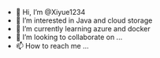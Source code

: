 - 👋 Hi, I’m @Xiyue1234
- 👀 I’m interested in Java and cloud storage
- 🌱 I’m currently learning azure and docker
- 💞️ I’m looking to collaborate on ...
- 📫 How to reach me ...

<!---
Xiyue1234/Xiyue1234 is a ✨ special ✨ repository because its `README.md` (this file) appears on your GitHub profile.
You can click the Preview link to take a look at your changes.
--->
